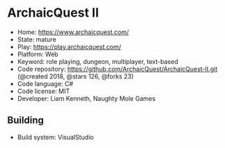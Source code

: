 # ArchaicQuest II

- Home: https://www.archaicquest.com/
- State: mature
- Play: https://play.archaicquest.com/
- Platform: Web
- Keyword: role playing, dungeon, multiplayer, text-based
- Code repository: https://github.com/ArchaicQuest/ArchaicQuest-II.git (@created 2018, @stars 126, @forks 23)
- Code language: C#
- Code license: MIT
- Developer: Liam Kenneth, Naughty Mole Games

## Building

- Build system: VisualStudio
